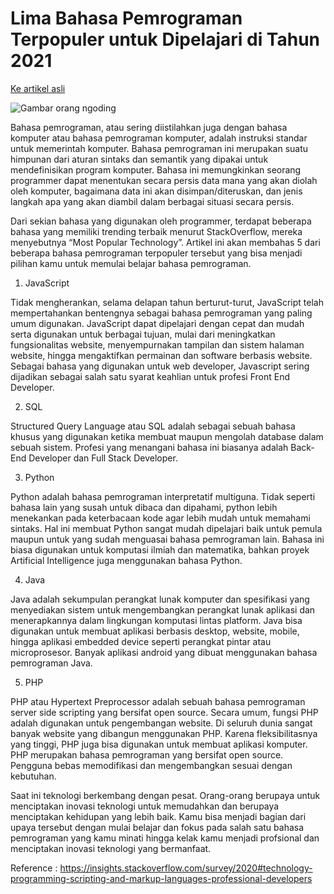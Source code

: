 # Lima Bahasa Pemrograman Terpopuler untuk Dipelajari di Tahun 2021

[Ke artikel asli](http://ccit.eng.ui.ac.id/lima-bahasa-pemrograman-terpopuler-untuk-dipelajari-di-tahun-2021/)

![Gambar orang ngoding](http://ccit.eng.ui.ac.id/wp-content/uploads/2021/03/WhatsApp-Image-2021-03-02-at-08.34.22.jpeg)

Bahasa pemrograman, atau sering diistilahkan juga dengan bahasa komputer atau bahasa pemrograman komputer, adalah instruksi standar untuk memerintah komputer. Bahasa pemrograman ini merupakan suatu himpunan dari aturan sintaks dan semantik yang dipakai untuk mendefinisikan program komputer. Bahasa ini memungkinkan seorang programmer dapat menentukan secara persis data mana yang akan diolah oleh komputer, bagaimana data ini akan disimpan/diteruskan, dan jenis langkah apa yang akan diambil dalam berbagai situasi secara persis.

Dari sekian bahasa yang digunakan oleh programmer, terdapat beberapa bahasa yang memiliki trending terbaik menurut StackOverflow, mereka menyebutnya “Most Popular Technology”. Artikel ini akan membahas 5 dari beberapa bahasa pemrograman terpopuler tersebut yang bisa menjadi pilihan kamu untuk memulai belajar bahasa pemrograman.

1. JavaScript

Tidak mengherankan, selama delapan tahun berturut-turut, JavaScript telah mempertahankan bentengnya sebagai bahasa pemrograman yang paling umum digunakan. JavaScript dapat dipelajari dengan cepat dan mudah serta digunakan untuk berbagai tujuan, mulai dari meningkatkan fungsionalitas website, menyempurnakan tampilan dan sistem halaman website,  hingga mengaktifkan permainan dan software berbasis website. Sebagai bahasa yang digunakan untuk web developer, Javascript sering dijadikan sebagai salah satu syarat keahlian untuk profesi Front End Developer.

2. SQL

Structured Query Language atau SQL adalah sebagai sebuah bahasa khusus yang digunakan ketika membuat maupun mengolah database dalam sebuah sistem. Profesi yang menangani bahasa ini biasanya adalah Back-End Developer dan Full Stack Developer. 

3. Python

Python adalah bahasa pemrograman interpretatif multiguna. Tidak seperti bahasa lain yang susah untuk dibaca dan dipahami, python lebih menekankan pada keterbacaan kode agar lebih mudah untuk memahami sintaks. Hal ini membuat Python sangat mudah dipelajari baik untuk pemula maupun untuk yang sudah menguasai bahasa pemrograman lain. Bahasa ini biasa digunakan untuk komputasi ilmiah dan matematika, bahkan proyek Artificial Intelligence juga menggunakan bahasa Python.

4. Java

Java adalah sekumpulan perangkat lunak komputer dan spesifikasi yang menyediakan sistem untuk mengembangkan perangkat lunak aplikasi dan menerapkannya dalam lingkungan komputasi lintas platform. Java bisa digunakan untuk membuat aplikasi berbasis desktop, website, mobile, hingga aplikasi embedded device seperti perangkat pintar atau microprosesor. Banyak aplikasi android yang dibuat menggunakan bahasa pemrograman Java.

5. PHP

PHP  atau Hypertext Preprocessor adalah sebuah bahasa pemrograman server side scripting yang bersifat open source. Secara umum, fungsi PHP adalah digunakan untuk pengembangan website. Di seluruh dunia sangat banyak website yang dibangun menggunakan PHP. Karena fleksibilitasnya yang tinggi, PHP juga bisa digunakan untuk membuat aplikasi komputer. PHP merupakan bahasa pemrograman yang bersifat open source. Pengguna bebas memodifikasi dan mengembangkan sesuai dengan kebutuhan.

Saat ini teknologi berkembang dengan pesat. Orang-orang berupaya untuk menciptakan inovasi teknologi untuk memudahkan dan berupaya menciptakan kehidupan yang lebih baik. Kamu bisa menjadi bagian dari upaya tersebut dengan mulai belajar dan fokus pada salah satu bahasa pemrograman yang kamu minati hingga kelak kamu menjadi profsional dan menciptakan inovasi teknologi yang bermanfaat.

Reference : https://insights.stackoverflow.com/survey/2020#technology-programming-scripting-and-markup-languages-professional-developers

